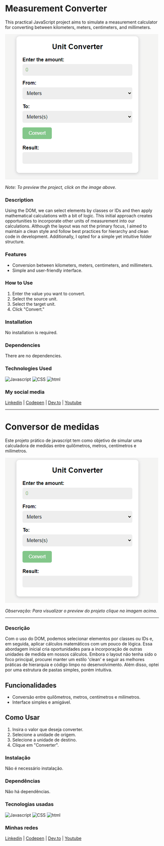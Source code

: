 # Measurement Converter
This practical JavaScript project aims to simulate a measurement calculator for converting between kilometers, meters, centimeters, and millimeters.

[![Preview do projeto](./01_UnitConverter.gif "Click to access the Project preview.")](https://gleristoncastro.com.br/portfolio/github/preview/javascript_projects/01_UnitConverter/)

_Note: To preview the project, click on the image above._

### Description
Using the DOM, we can select elements by classes or IDs and then apply mathematical calculations with a bit of logic. This initial approach creates opportunities to incorporate other units of measurement into our calculations. Although the layout was not the primary focus, I aimed to maintain a clean style and follow best practices for hierarchy and clean code in development. Additionally, I opted for a simple yet intuitive folder structure.

### Features
- Conversion between kilometers, meters, centimeters, and millimeters.
- Simple and user-friendly interface.

### How to Use
1. Enter the value you want to convert.
2. Select the source unit.
3. Select the target unit.
4. Click "Convert."

### Installation
No installation is required.

### Dependencies
There are no dependencies.

### Technologies Used
![Javascript](https://gleristoncastro.com.br//portfolio/github/preview/globalImages/javascript.svg)
![CSS](https://gleristoncastro.com.br/portfolio/github/preview/globalImages/css3.svg)
![html](https://gleristoncastro.com.br/portfolio/github/preview/globalImages/html5.svg)

### My social media
[Linkedin](https://www.linkedin.com/in/gleriston/) | [Codepen](https://codepen.io/GleristonCastro) | [Dev.to](https://dev.to/gleristoncastro) | [Youtube](https://www.youtube.com/@GleristonCastro)

______________________

# Conversor de medidas
Este projeto prático de javascript tem como objetivo de simular uma calculadora de medidas entre quilômetros, metros, centímetros e milímetros.

[![Preview do projeto](./01_UnitConverter.gif "Clique para acessar o preview do Projeto")](https://gleristoncastro.com.br/portfolio/github/preview/javascript_projects/01_UnitConverter/)


_Observação: Para visualizar o preview do projeto clique na imagem acima._
______________________

### Descrição
Com o uso do DOM, podemos selecionar elementos por classes ou IDs e, em seguida, aplicar cálculos matemáticos com um pouco de lógica. Essa abordagem inicial cria oportunidades para a incorporação de outras unidades de medida em nossos cálculos. Embora o layout não tenha sido o foco principal, procurei manter um estilo 'clean' e seguir as melhores práticas de hierarquia e código limpo no desenvolvimento. Além disso, optei por uma estrutura de pastas simples, porém intuitiva.

## Funcionalidades
- Conversão entre quilômetros, metros, centímetros e milímetros.
- Interface simples e amigável.

## Como Usar
1. Insira o valor que deseja converter.
2. Selecione a unidade de origem.
3. Selecione a unidade de destino.
4. Clique em "Converter".

### Instalação
Não é necessário instalação.

### Dependências
Não há dependências.

### Tecnologias usadas
![Javascript](https://gleristoncastro.com.br//portfolio/github/preview/globalImages/javascript.svg)
![CSS](https://gleristoncastro.com.br/portfolio/github/preview/globalImages/css3.svg)
![html](https://gleristoncastro.com.br/portfolio/github/preview/globalImages/html5.svg)

### Minhas redes
[Linkedin](https://www.linkedin.com/in/gleriston/) | [Codepen](https://codepen.io/GleristonCastro) | [Dev.to](https://dev.to/gleristoncastro) | [Youtube](https://www.youtube.com/@GleristonCastro)